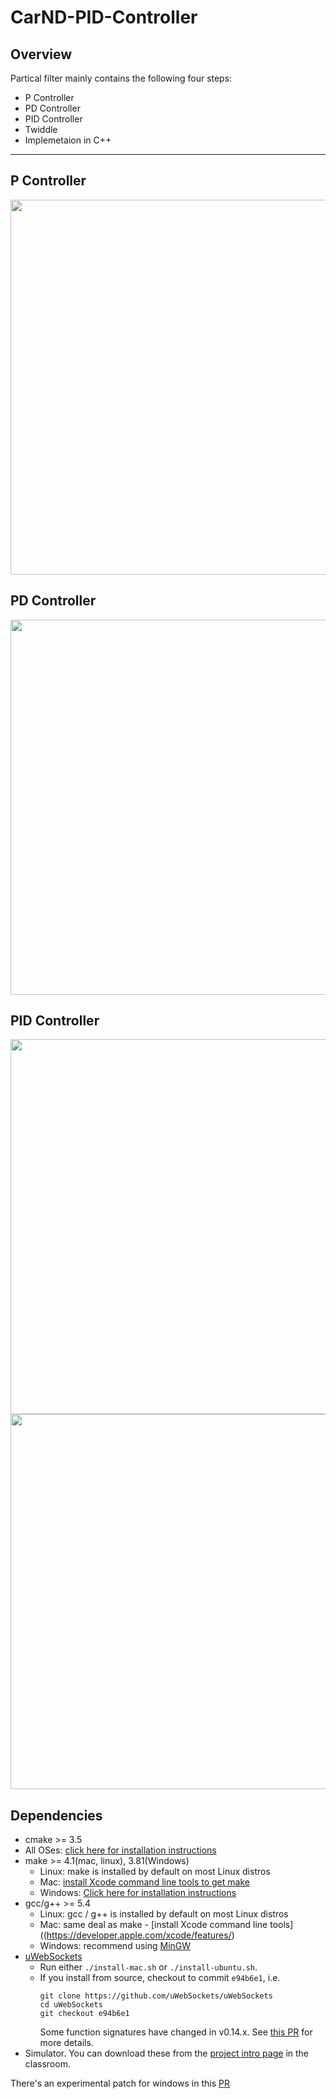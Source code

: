# CarND-PID-Controller
## Overview
Partical filter mainly contains the following four steps:
* P Controller
* PD Controller
* PID Controller
* Twiddle
* Implemetaion in C++

---

## P Controller



<img src="https://user-images.githubusercontent.com/40875720/52987012-81ac3080-3434-11e9-9316-49692975eca4.PNG" width="600">

## PD Controller

<img src="https://user-images.githubusercontent.com/40875720/52987020-8bce2f00-3434-11e9-94dc-f8f0f3c48739.PNG" width="600">

## PID Controller

<img src="https://user-images.githubusercontent.com/40875720/52987028-94266a00-3434-11e9-8de1-5ee8f9501006.PNG" width="600">
<img src="https://user-images.githubusercontent.com/40875720/52987040-9d173b80-3434-11e9-802c-58eefb29b29e.PNG" width="600">

## Dependencies

* cmake >= 3.5
 * All OSes: [click here for installation instructions](https://cmake.org/install/)
* make >= 4.1(mac, linux), 3.81(Windows)
  * Linux: make is installed by default on most Linux distros
  * Mac: [install Xcode command line tools to get make](https://developer.apple.com/xcode/features/)
  * Windows: [Click here for installation instructions](http://gnuwin32.sourceforge.net/packages/make.htm)
* gcc/g++ >= 5.4
  * Linux: gcc / g++ is installed by default on most Linux distros
  * Mac: same deal as make - [install Xcode command line tools]((https://developer.apple.com/xcode/features/)
  * Windows: recommend using [MinGW](http://www.mingw.org/)
* [uWebSockets](https://github.com/uWebSockets/uWebSockets)
  * Run either `./install-mac.sh` or `./install-ubuntu.sh`.
  * If you install from source, checkout to commit `e94b6e1`, i.e.
    ```
    git clone https://github.com/uWebSockets/uWebSockets 
    cd uWebSockets
    git checkout e94b6e1
    ```
    Some function signatures have changed in v0.14.x. See [this PR](https://github.com/udacity/CarND-MPC-Project/pull/3) for more details.
* Simulator. You can download these from the [project intro page](https://github.com/udacity/self-driving-car-sim/releases) in the classroom.

There's an experimental patch for windows in this [PR](https://github.com/udacity/CarND-PID-Control-Project/pull/3)




